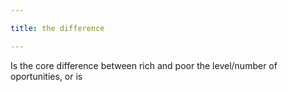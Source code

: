 ```yaml
---

title: the difference

---
```


Is the core difference between rich and poor the level/number of oportunities, or is
